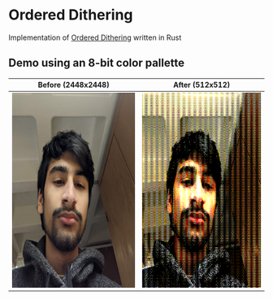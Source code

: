 # Ordered Dithering

Implementation of [Ordered Dithering](https://en.wikipedia.org/wiki/Ordered_dithering) written in Rust

## Demo using an 8-bit color pallette

| Before (2448x2448) | After (512x512) |
|--------|-------|
|<img src="/images/selfie.jpg" alt="Input Image" width="384px" height="384px" />|<img src="/images/out.png" width="384px" height="384px" alt="Output Image" />|
